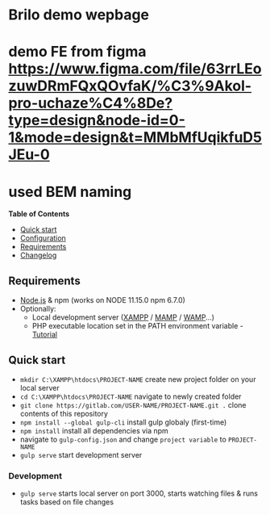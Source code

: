 # Brilo demo wepbage
# demo FE from figma https://www.figma.com/file/63rrLEozuwDRmFQxQOvfaK/%C3%9Akol-pro-uchaze%C4%8De?type=design&node-id=0-1&mode=design&t=MMbMfUqikfuD5JEu-0
# used BEM naming

**Table of Contents**

- [Quick start](#quick-start)
- [Configuration](#configuration)
- [Requirements](#requirements)
- [Changelog](CHANGELOG.md)

## Requirements

- [Node.js](https://nodejs.org) & npm (works on NODE 11.15.0 npm 6.7.0)
- Optionally:
    - Local development server ([XAMPP](https://www.apachefriends.org) / [MAMP](https://www.mamp.info/en/) / [WAMP](http://www.wampserver.com/en/)...)
    - PHP executable location set in the PATH environment variable - [Tutorial](https://www.php.net/manual/en/faq.installation.php#faq.installation.addtopath)

## Quick start
* `mkdir C:\XAMPP\htdocs\PROJECT-NAME` create new project folder on your local server
* `cd C:\XAMPP\htdocs\PROJECT-NAME` navigate to newly created folder
* `git clone https://gitlab.com/USER-NAME/PROJECT-NAME.git .` clone contents of this repository
* `npm install --global gulp-cli` install gulp globaly (first-time)
* `npm install` install all dependencies via npm
*  navigate to `gulp-config.json` and change `project variable` to `PROJECT-NAME`
* `gulp serve` start development server

### Development
* `gulp serve` starts local server on port 3000, starts watching files & runs tasks based on file changes
